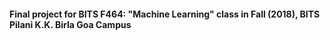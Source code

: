#### Final project for BITS F464: "Machine Learning" class in Fall (2018), BITS Pilani K.K. Birla Goa Campus 

